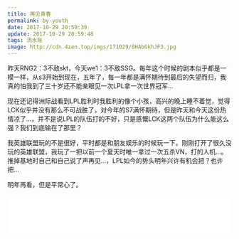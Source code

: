 ```yaml
---
title: 再见青春
permalink: by-youth
date: 2017-10-29 20:59:39
update: 2017-10-29 20:59:48
tags: 流水账
image: http://cdn.4zen.top/imgs/171029/8HAbGkhJF3.jpg
---
```


昨天RNG2：3不敌skt，今天we1：3不敌SSG。每年这个时候的剧本似乎都是一模一样，从s3开始到现在，五年了，每一年都是满怀期待到最后的失望而归，我真的怕我到了三十岁还不能亲眼见一次LPL拿一次世界冠军...

现在还记得洲际战看到LPL胜利时我胜利的像个小孩，高兴的晚上睡不着觉，觉得LCK似乎并没有那么不可战胜了，对今年的S7满怀期待，但是昨天和今天这份热情凉了...，并不是说LPL的队伍打的不好，只是感慨LCK这两个队伍为什么能这么强？我们到底输在了那里？

我英雄联盟玩的不是很好，平时都是和朋友娱乐的时候玩一下。刚刚打开了很久没玩的英雄联盟，我玩了一把以前一个夏天时唯一拿过一次五杀VN，打的人机...。推掉基地时自己和自己说了声再见...，LPL如今的势头明年兴许有机会把？也许把...

明年再看，但是平常心了。

<iframe frameborder="no" border="0" marginwidth="0" marginheight="0" width=100% height=86 src="//music.163.com/outchain/player?type=2&id=29771481&auto=1&height=66"></iframe>